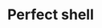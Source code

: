 ---
layout: item
title: Perfect shell
item-id: 10995
datatable: true
id: 10995
name: "Perfect shell"
members: true
lowalch: 400
highalch: 600
examine: "A perfect example of a tortoise shell."
monsters:
  - id: 6075
    name: "Tortoise"
    members: true
    combat_level: 79
    wiki_url: "https://oldschool.runescape.wiki/w/Tortoise#No_riders"
    drops:
      - quantity: "1-3"
        rarity: 0.015625
    image: "https://oldschool.runescape.wiki/images/thumb/c/cd/Tortoise.png/240px-Tortoise.png?a9a47"
  - id: 6076
    name: "Tortoise"
    members: true
    combat_level: 92
    wiki_url: "https://oldschool.runescape.wiki/w/Tortoise#With_riders"
    drops:
      - quantity: "1-3"
        rarity: 0.015625
    image: "https://oldschool.runescape.wiki/images/thumb/c/cd/Tortoise.png/240px-Tortoise.png?a9a47"
---